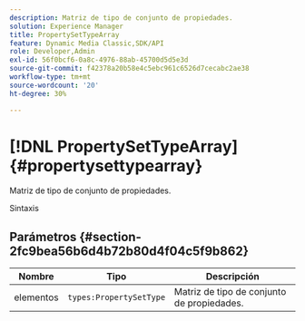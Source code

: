 ```yaml
---
description: Matriz de tipo de conjunto de propiedades.
solution: Experience Manager
title: PropertySetTypeArray
feature: Dynamic Media Classic,SDK/API
role: Developer,Admin
exl-id: 56f0bcf6-0a8c-4976-88ab-45700d5d5e3d
source-git-commit: f42378a20b58e4c5ebc961c6526d7cecabc2ae38
workflow-type: tm+mt
source-wordcount: '20'
ht-degree: 30%

---
```


# [!DNL PropertySetTypeArray]{#propertysettypearray}

Matriz de tipo de conjunto de propiedades.

Sintaxis

## Parámetros {#section-2fc9bea56b6d4b72b80d4f04c5f9b862}

| Nombre | Tipo | Descripción |
|---|---|---|
| elementos | `types:PropertySetType` | Matriz de tipo de conjunto de propiedades. |
